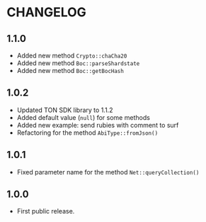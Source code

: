 CHANGELOG
=========

1.1.0
-----
* Added new method `Crypto::chaCha20` 
* Added new method `Boc::parseShardstate` 
* Added new method `Boc::getBocHash` 

1.0.2
-----
* Updated TON SDK library to 1.1.2
* Added default value (`null`) for some methods
* Added new example: send rubies with comment to surf
* Refactoring for the method `AbiType::fromJson()`

1.0.1
-----
* Fixed parameter name for the method `Net::queryCollection()` 

1.0.0
-----
* First public release.
